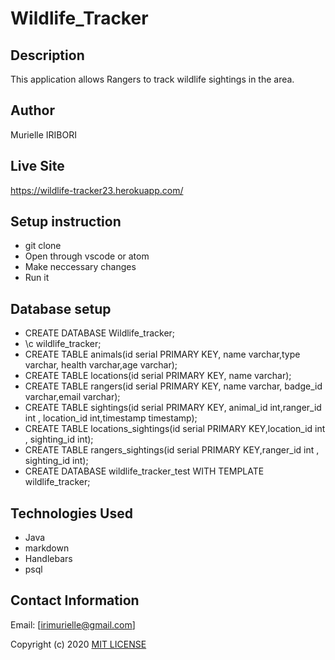 # Wildlife_Tracker
## Description
This application allows Rangers to track wildlife sightings in the area.
## Author
 Murielle IRIBORI
## Live Site
https://wildlife-tracker23.herokuapp.com/
## Setup instruction
* git clone
* Open through vscode or atom
* Make neccessary changes
* Run it
## Database setup
* CREATE DATABASE Wildlife_tracker;
* \c wildlife_tracker;
* CREATE TABLE animals(id serial PRIMARY KEY, name varchar,type varchar, health varchar,age varchar);
* CREATE TABLE locations(id serial PRIMARY KEY, name varchar);
* CREATE TABLE rangers(id serial PRIMARY KEY, name varchar, badge_id varchar,email varchar);
* CREATE TABLE sightings(id serial PRIMARY KEY, animal_id int,ranger_id int , location_id int,timestamp timestamp);
* CREATE TABLE locations_sightings(id serial PRIMARY KEY,location_id int , sighting_id int);
* CREATE TABLE rangers_sightings(id serial PRIMARY KEY,ranger_id int , sighting_id int);
* CREATE DATABASE wildlife_tracker_test WITH TEMPLATE wildlife_tracker;
## Technologies Used
* Java
* markdown
* Handlebars
* psql
## Contact Information 
Email: [irimurielle@gmail.com]

Copyright (c) 2020 [MIT LICENSE](./License)